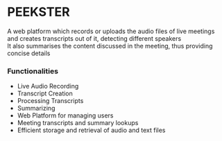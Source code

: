 # PEEKSTER
<p> A web platform which records or uploads the audio files of live meetings and creates transcripts out of it, detecting different speakers <br>
It also summarises the content discussed in the meeting, thus providing concise details<br>
</p>

<h3><b>Functionalities</b></h3>
<ul>
<li> Live Audio Recording </li>
<li> Transcript Creation </li>
<li> Processing Transcripts </li>
<li> Summarizing </li>
<li> Web Platform for managing users </li>
<li> Meeting transcripts and summary lookups </li>
<li> Efficient storage and retrieval of audio and text files </li>
</ul>
